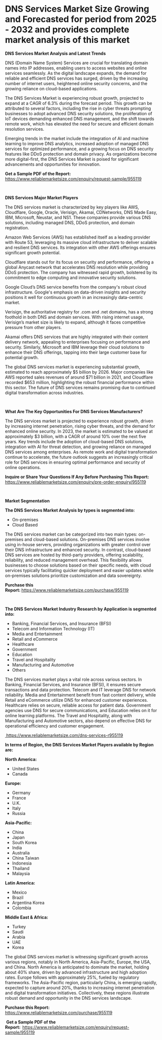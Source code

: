 <p><h1>DNS Services Market Size Growing and Forecasted for period from 2025 - 2032 and provides complete market analysis of this market</h1></p><p><strong>DNS Services Market Analysis and Latest Trends</strong></p>
<p><p>DNS (Domain Name System) Services are crucial for translating domain names into IP addresses, enabling users to access websites and online services seamlessly. As the digital landscape expands, the demand for reliable and efficient DNS services has surged, driven by the increasing number of internet users, heightened online security concerns, and the growing reliance on cloud-based applications.</p><p>The DNS Services Market is experiencing robust growth, projected to expand at a CAGR of 6.3% during the forecast period. This growth can be attributed to several factors, including the rise in cyber threats prompting businesses to adopt advanced DNS security solutions, the proliferation of IoT devices demanding enhanced DNS management, and the shift towards remote work, which has elevated the need for secure and efficient domain resolution services.</p><p>Emerging trends in the market include the integration of AI and machine learning to improve DNS analytics, increased adoption of managed DNS services for optimized performance, and a growing focus on DNS security features like DDoS protection and domain privacy. As organizations become more digital-first, the DNS Services Market is poised for significant advancements and opportunities for innovation.</p></p>
<p><strong>Get a Sample PDF of the Report:&nbsp;</strong> <a href="https://www.reliablemarketsize.com/enquiry/request-sample/955119?utm_campaign=1103&utm_medium=2&utm_source=Github&utm_content=ia&utm_term=18042025&utm_id=dns-services">https://www.reliablemarketsize.com/enquiry/request-sample/955119</a></p>
<p>&nbsp;</p>
<p><strong>DNS Services Major Market Players</strong></p>
<p><p>The DNS services market is characterized by key players like AWS, Cloudflare, Google, Oracle, Verisign, Akamai, CDNetworks, DNS Made Easy, IBM, Microsoft, Neustar, and NS1. These companies provide various DNS solutions, including managed DNS, DDoS protection, and domain registration.</p><p>Amazon Web Services (AWS) has established itself as a leading provider with Route 53, leveraging its massive cloud infrastructure to deliver scalable and resilient DNS services. Its integration with other AWS offerings ensures significant growth potential.</p><p>Cloudflare stands out for its focus on security and performance, offering a global Anycast network that accelerates DNS resolution while providing DDoS protection. The company has witnessed rapid growth, bolstered by its commitment to edge computing and innovative security solutions.</p><p>Google Cloud’s DNS service benefits from the company's robust cloud infrastructure. Google's emphasis on data-driven insights and security positions it well for continuous growth in an increasingly data-centric market.</p><p>Verisign, the authoritative registry for .com and .net domains, has a strong foothold in both DNS and domain services. With rising internet usage, Verisign’s market size is likely to expand, although it faces competitive pressure from other players.</p><p>Akamai offers DNS services that are highly integrated with their content delivery network, appealing to enterprises focusing on performance and security. Similarly, Microsoft and IBM leverage their cloud solutions to enhance their DNS offerings, tapping into their large customer base for potential growth.</p><p>The global DNS services market is experiencing substantial growth, estimated to reach approximately $5 billion by 2026. Major companies like AWS reported sales revenues of around $71 billion in 2021, and Cloudflare recorded $653 million, highlighting the robust financial performance within this sector. The future of DNS services remains promising due to continued digital transformation across industries.</p></p>
<p>&nbsp;</p>
<p><strong>What Are The Key Opportunities For DNS Services Manufacturers?</strong></p>
<p><p>The DNS services market is projected to experience robust growth, driven by increasing internet penetration, rising cyber threats, and the demand for enhanced online security. In 2023, the market is estimated to be valued at approximately $3 billion, with a CAGR of around 10% over the next five years. Key trends include the adoption of cloud-based DNS solutions, integration with AI for threat detection, and growing reliance on managed DNS services among enterprises. As remote work and digital transformation continue to accelerate, the future outlook suggests an increasingly critical role for DNS services in ensuring optimal performance and security of online operations.</p></p>
<p><strong>Inquire or Share Your Questions If Any Before Purchasing This Report:</strong> <a href="https://www.reliablemarketsize.com/enquiry/pre-order-enquiry/955119?utm_campaign=1103&utm_medium=2&utm_source=Github&utm_content=ia&utm_term=18042025&utm_id=dns-services">https://www.reliablemarketsize.com/enquiry/pre-order-enquiry/955119</a></p>
<p>&nbsp;</p>
<p><strong>Market Segmentation</strong></p>
<p><strong>The DNS Services Market Analysis by types is segmented into:</strong></p>
<p><ul><li>On-premises</li><li>Cloud Based</li></ul></p>
<p><p>The DNS services market can be categorized into two main types: on-premises and cloud-based solutions. On-premises DNS services involve using in-house servers, providing organizations with greater control over their DNS infrastructure and enhanced security. In contrast, cloud-based DNS services are hosted by third-party providers, offering scalability, reliability, and reduced management overhead. This flexibility allows businesses to choose solutions based on their specific needs, with cloud services typically facilitating quicker deployment and easier updates while on-premises solutions prioritize customization and data sovereignty.</p></p>
<p><strong>Purchase this Report:&nbsp;</strong><a href="https://www.reliablemarketsize.com/purchase/955119?utm_campaign=1103&utm_medium=2&utm_source=Github&utm_content=ia&utm_term=18042025&utm_id=dns-services">https://www.reliablemarketsize.com/purchase/955119</a></p>
<p>&nbsp;</p>
<p><strong>The DNS Services Market Industry Research by Application is segmented into:</strong></p>
<p><ul><li>Banking, Financial Services, and Insurance (BFSI)</li><li>Telecom and Information Technology (IT)</li><li>Media and Entertainment</li><li>Retail and eCommerce</li><li>Healthcare</li><li>Government</li><li>Education</li><li>Travel and Hospitality</li><li>Manufacturing and Automotive</li><li>Others</li></ul></p>
<p><p>The DNS services market plays a vital role across various sectors. In Banking, Financial Services, and Insurance (BFSI), it ensures secure transactions and data protection. Telecom and IT leverage DNS for network reliability. Media and Entertainment benefit from fast content delivery, while Retail and eCommerce utilize DNS for enhanced customer experiences. Healthcare relies on secure, reliable access for patient data. Government agencies use DNS for secure communications, and Education relies on it for online learning platforms. The Travel and Hospitality, along with Manufacturing and Automotive sectors, also depend on effective DNS for operational efficiency and customer engagement.</p></p>
<p><a href="https://www.reliablemarketsize.com/dns-services-r955119?utm_campaign=1103&utm_medium=2&utm_source=Github&utm_content=ia&utm_term=18042025&utm_id=dns-services">&nbsp;https://www.reliablemarketsize.com/dns-services-r955119</a></p>
<p><strong>In terms of Region, the DNS Services Market Players available by Region are:</strong></p>
<p>
    <p> <strong> North America: </strong>
        <ul>
            <li>United States</li>
            <li>Canada</li>
        </ul>
        </p> 
    <p> <strong> Europe: </strong>
        <ul>
            <li>Germany</li>
            <li>France</li>
            <li>U.K.</li>
            <li>Italy</li>
            <li>Russia</li>
        </ul>
        </p> 
    <p> <strong> Asia-Pacific: </strong>
        <ul>
            <li>China</li>
            <li>Japan</li>
            <li>South Korea</li>
            <li>India</li>
            <li>Australia</li>
            <li>China Taiwan</li>
            <li>Indonesia</li>
            <li>Thailand</li>
            <li>Malaysia</li>
        </ul>
        </p> 
    <p> <strong> Latin America: </strong>
        <ul>
            <li>Mexico</li>
            <li>Brazil</li>
            <li>Argentina Korea</li>
            <li>Colombia</li>
        </ul>
        </p> 
    <p> <strong> Middle East & Africa: </strong>
        <ul>
            <li>Turkey</li>
            <li>Saudi</li>
            <li>Arabia</li>
            <li>UAE</li>
            <li>Korea</li>
        </ul>
    </p>
    </p>
<p><p>The global DNS services market is witnessing significant growth across various regions, notably in North America, Asia-Pacific, Europe, the USA, and China. North America is anticipated to dominate the market, holding about 40% share, driven by advanced infrastructure and high adoption rates. Europe follows with approximately 25%, fueled by regulatory frameworks. The Asia-Pacific region, particularly China, is emerging rapidly, expected to capture around 20%, thanks to increasing internet penetration and digital transformation initiatives. Collectively, these regions illustrate robust demand and opportunity in the DNS services landscape.</p></p>
<p><strong>Purchase this Report: </strong><a href="https://www.reliablemarketsize.com/purchase/955119?utm_campaign=1103&utm_medium=2&utm_source=Github&utm_content=ia&utm_term=18042025&utm_id=dns-services">https://www.reliablemarketsize.com/purchase/955119</a></p>
<p>&nbsp;<strong>Get a Sample PDF of the Report:&nbsp;&nbsp;</strong><a href="https://www.reliablemarketsize.com/enquiry/request-sample/955119?utm_campaign=1103&utm_medium=2&utm_source=Github&utm_content=ia&utm_term=18042025&utm_id=dns-services">https://www.reliablemarketsize.com/enquiry/request-sample/955119</a></p>
<p><strong></strong></p>
<p><p></p><p></p><p></p></p>